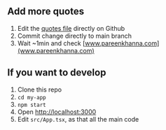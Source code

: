 ## Add more quotes

1. Edit the [quotes file](https://github.com/JavaIsGoat/StickyNoteQuotes/blob/main/src/quotes.ts) directly on Github
2. Commit change directly to main branch
3. Wait ~1min and check [www.pareenkhanna.com](www.pareenkhanna.com)


## If you want to develop

1. Clone this repo
2. `cd my-app`
3. `npm start`
4. Open [http://localhost:3000](http://localhost:3000)
5. Edit `src/App.tsx`, as that all the main code
